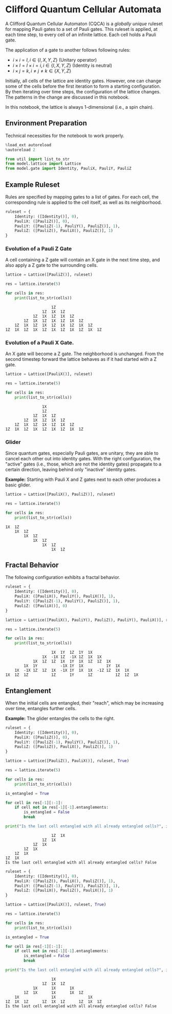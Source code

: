 # Clifford Quantum Cellular Automata
A Clifford Quantum Cellular Automaton (CQCA) is a *globally unique* ruleset for mapping Pauli gates to a set of Pauli gates.
This ruleset is applied, at each time step, to every cell of an infinite lattice.
Each cell holds a Pauli gate.

The application of a gate to another follows following rules:
- $i \times i = I, i \in \{I, X, Y, Z\}$ (Unitary operator)
- $i \times I = I \times i = i, i \in \{I, X, Y, Z\}$ (Identity is neutral)
- $i \times j = k, i \neq j \neq k \in \{X, Y, Z\}$

Initially, all cells of the lattice are identity gates.
However, one can change some of the cells before the first iteration to form a starting configuration.
By then iterating over time steps, the configuration of the lattice changes.
The patterns in the change are discussed in this notebook.

In this notebook, the lattice is always 1-dimensional (i.e., a spin chain).

## Environment Preparation
Technical necessities for the notebook to work properly.


```python
%load_ext autoreload
%autoreload 2
```


```python
from util import list_to_str
from model.lattice import Lattice
from model.gate import Identity, PauliX, PauliY, PauliZ
```

## Example Ruleset
Rules are specified by mapping gates to a list of gates.
For each cell, the corresponding rule is applied to the cell itself, as well as its neighborhood.


```python
ruleset = {
    Identity: ([Identity()], 0),
    PauliX: ([PauliZ()], 0),
    PauliY: ([PauliZ(-1), PauliY(), PauliZ()], 1),
    PauliZ: ([PauliZ(), PauliX(), PauliZ()], 1)
}
```

### Evolution of a Pauli Z Gate
A cell containing a Z gate will contain an X gate in the next time step, and also apply a Z gate to the surrounding cells.


```python
lattice = Lattice([PauliZ()], ruleset)

res = lattice.iterate(5)

for cells in res:
    print(list_to_str(cells))
```

    					1Z					
    				1Z	1X	1Z				
    			1Z	1X	1Z	1X	1Z			
    		1Z	1X	1Z	1X	1Z	1X	1Z		
    	1Z	1X	1Z	1X	1Z	1X	1Z	1X	1Z	
    1Z	1X	1Z	1X	1Z	1X	1Z	1X	1Z	1X	1Z


### Evolution of a Pauli X Gate.
An X gate will become a Z gate.
The neighborhood is unchanged.
From the second timestep forward the lattice behaves as if it had started with a Z gate.


```python
lattice = Lattice([PauliX()], ruleset)

res = lattice.iterate(5)

for cells in res:
    print(list_to_str(cells))
```

    				1X				
    				1Z				
    			1Z	1X	1Z			
    		1Z	1X	1Z	1X	1Z		
    	1Z	1X	1Z	1X	1Z	1X	1Z	
    1Z	1X	1Z	1X	1Z	1X	1Z	1X	1Z


### Glider
Since quantum gates, especially Pauli gates, are unitary, they are able to cancel each other out into identity gates. With the right configuration, the "active" gates (i.e., those, which are not the identity gates) propagate to a certain direction, leaving behind only "inactive" identity gates.

**Example:** Starting with Pauli X and Z gates next to each other produces a basic glider.


```python
lattice = Lattice([PauliX(), PauliZ()], ruleset)

res = lattice.iterate(5)

for cells in res:
    print(list_to_str(cells))
```

    1X	1Z					
    	1X	1Z				
    		1X	1Z			
    			1X	1Z		
    				1X	1Z	
    					1X	1Z


## Fractal Behavior
The following configuration exhibits a fractal behavior.


```python
ruleset = {
    Identity: ([Identity()], 0),
    PauliX: ([PauliX(), PauliY(), PauliX()], 1),
    PauliY: ([PauliZ(-1), PauliY(), PauliZ()], 1),
    PauliZ: ([PauliX()], 0)
}
```


```python
lattice = Lattice([PauliX(), PauliY(), PauliZ(), PauliY(), PauliX()], ruleset)

res = lattice.iterate(5)

for cells in res:
    print(list_to_str(cells))
```

    					1X	1Y	1Z	1Y	1X					
    				1X	-1X	1Z	-1X	1Z	1X	1X				
    			1X	1Z	1Z	1X	1Y	1X	1Z	1Z	1X			
    		1X	1Y			-1X	1Y	1X			1Y	1X		
    	1X	-1X	1Z	1Z	1X	-1X	1Y	1X	1X	-1Z	1Z	1X	1X	
    1X	1Z	1Z			1Z		1Y		1Z			1Z	1Z	1X


## Entanglement
When the initial cells are entangled, their "reach", which may be increasing over time, entangles further cells.

**Example:** The glider entangles the cells to the right.


```python
ruleset = {
    Identity: ([Identity()], 0),
    PauliX: ([PauliZ()], 0),
    PauliY: ([PauliZ(-1), PauliY(), PauliZ()], 1),
    PauliZ: ([PauliZ(), PauliX(), PauliZ()], 1)
}
```


```python
lattice = Lattice([PauliZ(), PauliX()], ruleset, True)

res = lattice.iterate(5)

for cells in res:
    print(list_to_str(cells))

is_entangled = True

for cell in res[-1][:-1]:
    if cell not in res[-1][-1].entanglements:
        is_entangled = False
        break

print("Is the last cell entangled with all already entangled cells?", is_entangled)
```

    					1Z	1X
    				1Z	1X	
    			1Z	1X		
    		1Z	1X			
    	1Z	1X				
    1Z	1X					
    Is the last cell entangled with all already entangled cells? False



```python
ruleset = {
    Identity: ([Identity()], 0),
    PauliX: ([PauliZ(), PauliX(), PauliZ()], 1),
    PauliY: ([PauliZ(-1), PauliY(), PauliZ()], 1),
    PauliZ: ([PauliX(), PauliZ(), PauliX()], 1)
}
```


```python
lattice = Lattice([PauliX()], ruleset, True)

res = lattice.iterate(5)

for cells in res:
    print(list_to_str(cells))

is_entangled = True

for cell in res[-1][:-1]:
    if cell not in res[-1][-1].entanglements:
        is_entangled = False
        break

print("Is the last cell entangled with all already entangled cells?", is_entangled)
```

    					1X					
    				1Z	1X	1Z				
    			1X		1X		1X			
    		1Z	1X		1X		1X	1Z		
    	1X				1X				1X	
    1Z	1X	1Z		1Z	1X	1Z		1Z	1X	1Z
    Is the last cell entangled with all already entangled cells? False



```python

```
